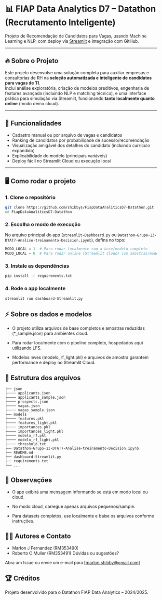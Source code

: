 # 📊 FIAP Data Analytics D7 – Datathon (Recrutamento Inteligente)

Projeto de Recomendação de Candidatos para Vagas, usando Machine Learning e NLP, com deploy via [Streamlit](https://streamlit.io/) e integração com GitHub.

---

## 🔥 Sobre o Projeto

Este projeto desenvolve uma solução completa para auxiliar empresas e consultorias de RH na **seleção automatizada e inteligente de candidatos para vagas de TI**.  
Inclui análise exploratória, criação de modelos preditivos, engenharia de features avançada (incluindo NLP e matching técnico), e uma interface prática para simulação via Streamlit, funcionando **tanto localmente quanto online** (modo demo cloud).

---

## 🚦 Funcionalidades

- Cadastro manual ou por arquivo de vagas e candidatos
- Ranking de candidatos por probabilidade de sucesso/recomendação
- Visualização amigável dos detalhes do candidato (incluindo currículo expandido)
- Explicabilidade do modelo (principais variáveis)
- Deploy fácil no Streamlit Cloud ou execução local

---

## 🖥️ Como rodar o projeto

### 1. Clone o repositório

```bash
git clone https://github.com/shibbys/FiapDataAnaliticsD7-Datathon.git
cd FiapDataAnaliticsD7-Datathon
```
### 2. Escolha o modo de execução

No arquivo principal do app (`streamlit-Dashboard.py` ou `Datathon-Grupo-13-DTAT7-Analise-treinamento-Decision.ipynb`), defina no topo:

```python
MODO_LOCAL = 1  # Para rodar localmente com a base/modelo completo
MODO_LOCAL = 0  # Para rodar online (Streamlit Cloud) com amostras/modelo leve

```
### 3. Instale as dependências
```bash
pip install -r requirements.txt
```

### 4. Rode o app localmente
```bash
streamlit run dashboard-Streamlit.py
```
## ⚡️ Sobre os dados e modelos

- O projeto utiliza arquivos de base completos e amostras reduzidas (*_sample.json) para ambientes cloud.

- Para rodar localmente com o pipeline completo, hospedados aqui utilizando LFS.

- Modelos leves (modelo_rf_light.pkl) e arquivos de amostra garantem performance e deploy no Streamlit Cloud.

## 📁 Estrutura dos arquivos
```
├── json
├──── applicants.json
├──── applicants_sample.json
├──── prospects.json
├──── vagas.json
├──── vagas_sample.json
├── models
├──── features.pkl
├──── features_light.pkl
├──── importances.pkl
├──── importances_light.pkl
├──── modelo_rf.pkl
├──── modelo_rf_light.pkl
├──── threshold.txt
├── Datathon-Grupo-13-DTAT7-Analise-treinamento-Decision.ipynb
├── README.md
├── dashboard-Streamlit.py
├── requirements.txt
└── ...
```
## 📝 Observações

- O app exibirá uma mensagem informando se está em modo local ou cloud.

- No modo cloud, carregue apenas arquivos pequenos/sample.

- Para datasets completos, use localmente e baixe os arquivos conforme instruções.

## 👨‍💻 Autores e Contato
- Marlon J Fernandez (RM353490)
- Roberto C Muller (RM353491)
Dúvidas ou sugestões?

Abra um Issue ou envie um e-mail para [marlon.shibby@gmail.com]

## 🏆 Créditos

Projeto desenvolvido para o Datathon FIAP Data Analytics – 2024/2025.

